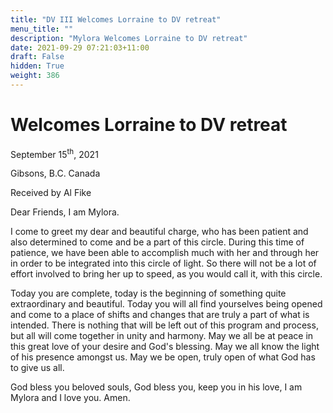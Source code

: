 ```yaml
---
title: "DV III Welcomes Lorraine to DV retreat"
menu_title: ""
description: "Mylora Welcomes Lorraine to DV retreat"
date: 2021-09-29 07:21:03+11:00
draft: False
hidden: True
weight: 386
---
```

# Welcomes Lorraine to DV retreat

September 15<sup>th</sup>, 2021

Gibsons, B.C. Canada

Received by Al Fike


Dear Friends, I am Mylora.

I come to greet my dear and beautiful charge, who has been patient and also determined to come and be a part of this circle. During this time of patience, we have been able to accomplish much with her and through her in order to be integrated into this circle of light. So there will not be a lot of effort involved to bring her up to speed, as you would call it, with this circle. 

Today you are complete, today is the beginning of something quite extraordinary and beautiful. Today you will all find yourselves being opened and come to a place of shifts and changes that are truly a part of what is intended. There is nothing that will be left out of this program and process, but all will come together in unity and harmony. May we all be at peace in this great love of your desire and God's blessing. May we all know the light of his presence amongst us. May we be open, truly open of what God has to give us all. 

God bless you beloved souls, God bless you, keep you in his love, I am Mylora and I love you. Amen.